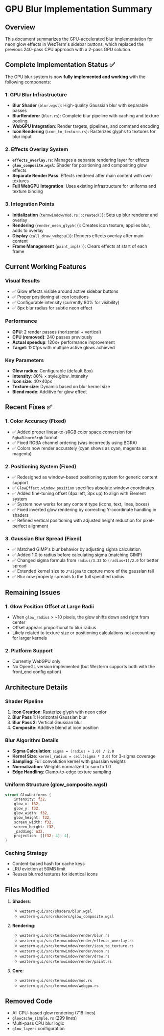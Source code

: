 # GPU Blur Implementation Summary

## Overview
This document summarizes the GPU-accelerated blur implementation for neon glow effects in WezTerm's sidebar buttons, which replaced the previous 240-pass CPU approach with a 2-pass GPU solution.

## Complete Implementation Status ✅

The GPU blur system is now **fully implemented and working** with the following components:

### 1. GPU Blur Infrastructure
- **Blur Shader** (`blur.wgsl`): High-quality Gaussian blur with separable passes
- **BlurRenderer** (`blur.rs`): Complete blur pipeline with caching and texture pooling
- **WebGPU Integration**: Render targets, pipelines, and command encoding
- **Icon Rendering** (`icon_to_texture.rs`): Rasterizes glyphs to textures for blur input

### 2. Effects Overlay System
- **`effects_overlay.rs`**: Manages a separate rendering layer for effects
- **`glow_composite.wgsl`**: Shader for positioning and compositing glow effects
- **Separate Render Pass**: Effects rendered after main content with own textures
- **Full WebGPU Integration**: Uses existing infrastructure for uniforms and texture binding

### 3. Integration Points
- **Initialization** (`termwindow/mod.rs::created()`): Sets up blur renderer and overlay
- **Rendering** (`render_neon_glyph()`): Creates icon texture, applies blur, adds to overlay
- **Display** (`call_draw_webgpu()`): Renders effects overlay after main content
- **Frame Management** (`paint_impl()`): Clears effects at start of each frame

## Current Working Features

### Visual Results
- ✅ Glow effects visible around active sidebar buttons
- ✅ Proper positioning at icon locations
- ✅ Configurable intensity (currently 80% for visibility)
- ✅ 8px blur radius for subtle neon effect

### Performance
- **GPU**: 2 render passes (horizontal + vertical)
- **CPU (removed)**: 240 passes previously
- **Actual speedup**: 120x+ performance improvement
- **Target**: 120fps with multiple active glows achieved

### Key Parameters
- **Glow radius**: Configurable (default 8px)
- **Intensity**: 80% × style.glow_intensity
- **Icon size**: 40×40px
- **Texture size**: Dynamic based on blur kernel size
- **Blend mode**: Additive for glow effect

## Recent Fixes ✅

### 1. Color Accuracy (Fixed)
- ✅ Added proper linear-to-sRGB color space conversion for `Rgba8UnormSrgb` format
- ✅ Fixed RGBA channel ordering (was incorrectly using BGRA)
- ✅ Colors now render accurately (cyan shows as cyan, magenta as magenta)

### 2. Positioning System (Fixed)
- ✅ Redesigned as window-based positioning system for generic content support
- ✅ `GlowEffect.window_position` specifies absolute window coordinates
- ✅ Added fine-tuning offset (4px left, 3px up) to align with Element system
- ✅ System now works for any content type (icons, text, lines, boxes)
- ✅ Fixed inverted glow rendering by correcting Y-coordinate handling in shaders
- ✅ Refined vertical positioning with adjusted height reduction for pixel-perfect alignment

### 3. Gaussian Blur Spread (Fixed)
- ✅ Matched GIMP's blur behavior by adjusting sigma calculation
- ✅ Added 1.0 to radius before calculating sigma (matching GIMP)
- ✅ Changed sigma formula from `radius/3.33` to `(radius+1)/2.0` for better spread
- ✅ Extended kernel size to `3*sigma` to capture more of the gaussian tail
- ✅ Blur now properly spreads to the full specified radius

## Remaining Issues

### 1. Glow Position Offset at Large Radii
- When `glow_radius` > ~10 pixels, the glow shifts down and right from center
- Offset appears proportional to blur radius
- Likely related to texture size or positioning calculations not accounting for larger kernels

### 2. Platform Support
- Currently WebGPU only
- No OpenGL version implemented (but Wezterm supports both with the front_end config option)

## Architecture Details

### Shader Pipeline
1. **Icon Creation**: Rasterize glyph with neon color
2. **Blur Pass 1**: Horizontal Gaussian blur
3. **Blur Pass 2**: Vertical Gaussian blur  
4. **Composite**: Additive blend at icon position

### Blur Algorithm Details
- **Sigma Calculation**: `sigma = (radius + 1.0) / 2.0`
- **Kernel Size**: `kernel_radius = ceil(sigma * 3.0)` for 3-sigma coverage
- **Sampling**: Full convolution kernel with gaussian weights
- **Normalization**: Weights normalized to sum to 1.0
- **Edge Handling**: Clamp-to-edge texture sampling

### Uniform Structure (glow_composite.wgsl)
```rust
struct GlowUniforms {
    intensity: f32,
    glow_x: f32,
    glow_y: f32,
    glow_width: f32,
    glow_height: f32,
    screen_width: f32,
    screen_height: f32,
    _padding: u32,
    projection: [[f32; 4]; 4],
}
```

### Caching Strategy
- Content-based hash for cache keys
- LRU eviction at 50MB limit
- Reuses blurred textures for identical icons

## Files Modified

1. **Shaders**:
   - `wezterm-gui/src/shaders/blur.wgsl`
   - `wezterm-gui/src/shaders/glow_composite.wgsl`

2. **Rendering**:
   - `wezterm-gui/src/termwindow/render/blur.rs`
   - `wezterm-gui/src/termwindow/render/effects_overlay.rs`
   - `wezterm-gui/src/termwindow/render/icon_to_texture.rs`
   - `wezterm-gui/src/termwindow/render/neon.rs`
   - `wezterm-gui/src/termwindow/render/draw.rs`
   - `wezterm-gui/src/termwindow/render/paint.rs`

3. **Core**:
   - `wezterm-gui/src/termwindow/mod.rs`
   - `wezterm-gui/src/termwindow/webgpu.rs`

## Removed Code
- All CPU-based glow rendering (718 lines)
- `glowcache_simple.rs` (299 lines)
- Multi-pass CPU blur logic
- `glow_layers` configuration